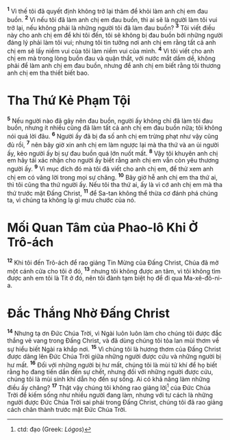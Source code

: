 <sup><b>1</b></sup> Vì thế tôi đã quyết định không trở lại thăm để khỏi làm anh chị em đau buồn. <sup><b>2</b></sup> Vì nếu tôi đã làm anh chị em đau buồn, thì ai sẽ là người làm tôi vui trở lại, nếu không phải là những người tôi đã làm đau buồn? <sup><b>3</b></sup> Tôi viết điều này cho anh chị em để khi tôi đến, tôi sẽ không bị đau buồn bởi những người đáng lý phải làm tôi vui; nhưng tôi tin tưởng nơi anh chị em rằng tất cả anh chị em sẽ lấy niềm vui của tôi làm niềm vui của mình. <sup><b>4</b></sup> Vì tôi viết cho anh chị em mà trong lòng buồn đau và quặn thắt, với nước mắt dầm dề, không phải để làm anh chị em đau buồn, nhưng để anh chị em biết rằng tôi thương anh chị em tha thiết biết bao.

# Tha Thứ Kẻ Phạm Tội
<sup><b>5</b></sup> Nếu người nào đã gây nên đau buồn, người ấy không chỉ đã làm tôi đau buồn, nhưng ít nhiều cũng đã làm tất cả anh chị em đau buồn nữa; tôi không nói quá lời đâu. <sup><b>6</b></sup> Người ấy đã bị đa số anh chị em trừng phạt như vậy cũng đủ rồi, <sup><b>7</b></sup> nên bây giờ xin anh chị em làm ngược lại mà tha thứ và an ủi người ấy, kẻo người ấy bị sự đau buồn quá lớn nuốt mất. <sup><b>8</b></sup> Vậy tôi khuyên anh chị em hãy tái xác nhận cho người ấy biết rằng anh chị em vẫn còn yêu thương người ấy. <sup><b>9</b></sup> Vì mục đích đó mà tôi đã viết cho anh chị em, để thử xem anh chị em có vâng lời trong mọi sự chăng. <sup><b>10</b></sup> Bây giờ hễ anh chị em tha thứ ai, thì tôi cũng tha thứ người ấy. Nếu tôi tha thứ ai, ấy là vì cớ anh chị em mà tha thứ trước mặt Ðấng Christ, <sup><b>11</b></sup> để Sa-tan không thể thừa cơ đánh phá chúng ta, vì chúng ta không lạ gì mưu chước của nó.

# Mối Quan Tâm của Phao-lô Khi Ở Trô-ách
<sup><b>12</b></sup> Khi tôi đến Trô-ách để rao giảng Tin Mừng của Ðấng Christ, Chúa đã mở một cánh cửa cho tôi ở đó, <sup><b>13</b></sup> nhưng tôi không được an tâm, vì tôi không tìm được anh em tôi là Tít ở đó, nên tôi đành tạm biệt họ để đi qua Ma-xê-đô-ni-a.

# Ðắc Thắng Nhờ Ðấng Christ
<sup><b>14</b></sup> Nhưng tạ ơn Ðức Chúa Trời, vì Ngài luôn luôn làm cho chúng tôi được đắc thắng vẻ vang trong Ðấng Christ, và đã dùng chúng tôi tỏa lan mùi thơm về sự hiểu biết Ngài ra khắp nơi. <sup><b>15</b></sup> Vì chúng tôi là hương thơm của Ðấng Christ được dâng lên Ðức Chúa Trời giữa những người được cứu và những người bị hư mất. <sup><b>16</b></sup> Ðối với những người bị hư mất, chúng tôi là mùi tử khí để họ biết rằng họ đang tiến dần đến sự chết, nhưng đối với những người được cứu, chúng tôi là mùi sinh khí dẫn họ đến sự sống. Ai có khả năng làm những điều ấy chăng? <sup><b>17</b></sup> Thật vậy chúng tôi không rao giảng lời[^1-a4762364-5ea5-4167-9f8c-afa1c6e65260] của Ðức Chúa Trời để kiếm sống như nhiều người đang làm, nhưng với tư cách là những người được Ðức Chúa Trời sai phái trong Ðấng Christ, chúng tôi đã rao giảng cách chân thành trước mặt Ðức Chúa Trời.

[^1-a4762364-5ea5-4167-9f8c-afa1c6e65260]: ctd: đạo (Greek: *Lógos*)